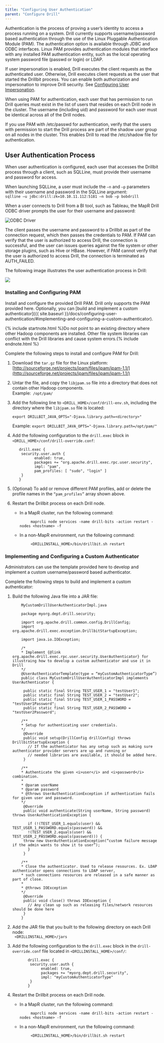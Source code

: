 ```yaml
---
title: "Configuring User Authentication"
parent: "Configure Drill"
---
```

Authentication is the process of proving a user’s identity to access a process running on a system. Drill currently supports username/password based authentication through the use of the Linux Pluggable Authentication Module (PAM). The authentication option is available through JDBC and ODBC interfaces. Linux PAM provides authentication modules that interface with any installed PAM authentication entity, such as the local operating system password file (passwd or login) or LDAP. 
 
If user impersonation is enabled, Drill executes the client requests as the authenticated user. Otherwise, Drill executes client requests as the user that started the Drillbit process. You can enable both authorization and impersonation to improve Drill security. See [Configuring User Impersonation]({{site.baseurl}}/docs/configuring-user-impersonation/).

When using PAM for authentication, each user that has permission to run Drill queries must exist in the list of users that resides on each Drill node in the cluster. The username (including uid) and password for each user must be identical across all of the Drill nodes. 

If you use PAM with /etc/passwd for authentication, verify that the users with permission to start the Drill process are part of the shadow user group on all nodes in the cluster. This enables Drill to read the /etc/shadow file for authentication. 

## User Authentication Process

When user authentication is configured, each user that accesses the Drillbit process through a client, such as SQLLine, must provide their username and password for access. 

When launching SQLLine, a user must include the `–n` and `–p` parameters with their username and password in the SQLLine argument:  
       `sqlline –u jdbc:drill:zk=10.10.11.112:5181 –n bob –p bobdrill`

 When a user connects to Drill from a BI tool, such as Tableau, the MapR Drill ODBC driver prompts the user for their username and password:

![ODBC Driver]({{site.baseurl}}/docs/img/UserAuth_ODBC_Driver.png)

The client passes the username and password to a Drillbit as part of the connection request, which then passes the credentials to PAM. If PAM can verify that the user is authorized to access Drill, the connection is successful, and the user can issues queries against the file system or other storage plugins, such as Hive or HBase. However, if PAM cannot verify that the user is authorized to access Drill, the connection is terminated as AUTH_FAILED.
 
The following image illustrates the user authentication process in Drill:

![]({{site.baseurl}}/docs/img/UserAuthProcess.PNG)

### Installing and Configuring PAM

Install and configure the provided Drill PAM. Drill only supports the PAM provided here. Optionally, you can [build and implement a custom authenticator]({{ site.baseurl }}/docs/configuring-user-authentication/#implementing-and-configuring-a-custom-authenticator). 

{% include startnote.html %}Do not point to an existing directory where other Hadoop components are installed. Other file system libraries can conflict with the Drill libraries and cause system errors.{% include endnote.html %}
 
Complete the following steps to install and configure PAM for Drill:

1. Download the `tar.gz` file for the Linux platform:  
   [http://sourceforge.net/projects/jpam/files/jpam/jpam-1.1/](http://sourceforge.net/projects/jpam/files/jpam/jpam-1.1/)
2. Untar the file, and copy the `libjpam.so` file into a directory that does not contain other Hadoop components.  
   Example:` /opt/pam/`
3. Add the following line to `<DRILL_HOME>/conf/drill-env.sh`, including the directory where the `libjpam.so` file is located:  
  
     `export DRILLBIT_JAVA_OPTS="-Djava.library.path=<directory>"`  

      Example: `export DRILLBIT_JAVA_OPTS="-Djava.library.path=/opt/pam/"`  

4. Add the following configuration to the `drill.exec` block in `<DRILL_HOME>/conf/drill-override.conf`:  

          drill.exec {
           security.user.auth {
                 enabled: true,
                 packages += "org.apache.drill.exec.rpc.user.security",
                 impl: "pam",
                 pam_profiles: [ "sudo", "login" ]
           } 
          }

5. (Optional) To add or remove different PAM profiles, add or delete the profile names in the `“pam_profiles”` array shown above.  
6. Restart the Drillbit process on each Drill node.
   * In a MapR cluster, run the following command:  

              maprcli node services -name drill-bits -action restart -nodes <hostname> -f
   * In a non-MapR environment, run the following command: 
 
              <DRILLINSTALL_HOME>/bin/drillbit.sh restart

### Implementing and Configuring a Custom Authenticator

Administrators can use the template provided here to develop and implement a custom username/password based authenticator.

Complete the following steps to build and implement a custom authenticator:

1. Build the following Java file into a JAR file: 
 
           MyCustomDrillUserAuthenticatorImpl.java 
           
           package myorg.dept.drill.security;
           
           import org.apache.drill.common.config.DrillConfig;
           import org.apache.drill.exec.exception.DrillbitStartupException;
           
           import java.io.IOException;
           
           /*
           * Implement {@link org.apache.drill.exec.rpc.user.security.UserAuthenticator} for illustraing how to develop a custom authenticator and use it in Drill
           */
           @UserAuthenticatorTemplate(type = “myCustomAuthenticatorType”)
           public class MyCustomDrillUserAuthenticatorImpl implements UserAuthenticator {
           
            public static final String TEST_USER_1 = "testUser1";
            public static final String TEST_USER_2 = "testUser2";
            public static final String TEST_USER_1_PASSWORD = "testUser1Password";
            public static final String TEST_USER_2_PASSWORD = "testUser2Password";
           
           /**
           * Setup for authenticating user credentials.
           */
            @Override
            public void setup(DrillConfig drillConfig) throws DrillbitStartupException {
              // If the authenticator has any setup such as making sure authenticator provider servers are up and running or 
              // needed libraries are available, it should be added here.
            }
           
           /**
           * Authenticate the given <i>user</i> and <i>password</i> combination.
           *
           * @param userName
           * @param password
           * @throws UserAuthenticationException if authentication fails for given user and password.
           */
            @Override
            public void authenticate(String userName, String password) throws UserAuthenticationException {
           
              if (!(TEST_USER_1.equals(user) && TEST_USER_1_PASSWORD.equals(password)) &&
              !(TEST_USER_2.equals(user) && TEST_USER_2_PASSWORD.equals(password))) {
            throw new UserAuthenticationException(“custom failure message if the admin wants to show it to user”);
              }
            }
           
           /**
           * Close the authenticator. Used to release resources. Ex. LDAP authenticator opens connections to LDAP server,
           * such connections resources are released in a safe manner as part of close.
           *
           * @throws IOException
           */
            @Override
            public void close() throws IOException {
              // Any clean up such as releasing files/network resources should be done here
            }
           }  


2. Add the JAR file that you built to the following directory on each Drill node:  
   ` <DRILLINSTALL_HOME>/jars`
3. Add the following configuration to the `drill.exec` block in the `drill-override.conf` file located in `<DRILLINSTALL_HOME>/conf/`:  

              drill.exec {
               security.user.auth {
                	enabled: true,
                	packages += "myorg.dept.drill.security",
                	impl: "myCustomAuthenticatorType"
               }
              }  
4. Restart the Drillbit process on each Drill node.
   * In a MapR cluster, run the following command:  

              maprcli node services -name drill-bits -action restart -nodes <hostname> -f
   * In a non-MapR environment, run the following command: 
 
              <DRILLINSTALL_HOME>/bin/drillbit.sh restart
       











